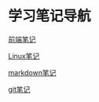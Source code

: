 # 学习笔记导航

[前端笔记](HTML+CSS/preview/前端学习.html)

[Linux笔记](Linux/Linux系统学习.html)

[markdown笔记](markdown/MarkDown基础.html)

[git笔记](git/git学习.html)

